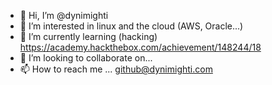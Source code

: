 - 👋 Hi, I’m @dynimighti
- 👀 I’m interested in linux and the cloud (AWS, Oracle...)
- 🌱 I’m currently learning (hacking) https://academy.hackthebox.com/achievement/148244/18
- 💞️ I’m looking to collaborate on...
- 📫 How to reach me ...
github@dynimighti.com
<!---
dynimighti/dynimighti is a ✨ special ✨ repository because its `README.md` (this file) appears on your GitHub profile.
You can click the Preview link to take a look at your changes.
--->
